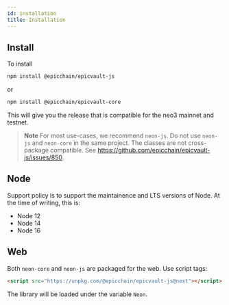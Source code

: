 ```yaml
---
id: installation
title: Installation
---
```


## Install

To install

```sh
npm install @epicchain/epicvault-js
```

or

```sh
npm install @epicchain/epicvault-core
```

This will give you the release that is compatible for the neo3 mainnet and testnet.

> **Note**
> For most use-cases, we recommend `neon-js`.
> Do not use `neon-js` and `neon-core`  in the same project.  The classes are not cross-package compatible. See https://github.com/epicchain/epicvault-js/issues/850.

## Node

Support policy is to support the maintainence and LTS versions of Node. At the
time of writing, this is:

- Node 12
- Node 14
- Node 16

## Web

Both `neon-core` and `neon-js` are packaged for the web. Use script tags:

```html
<script src="https://unpkg.com/@epicchain/epicvault-js@next"></script>
```

The library will be loaded under the variable `Neon`.
